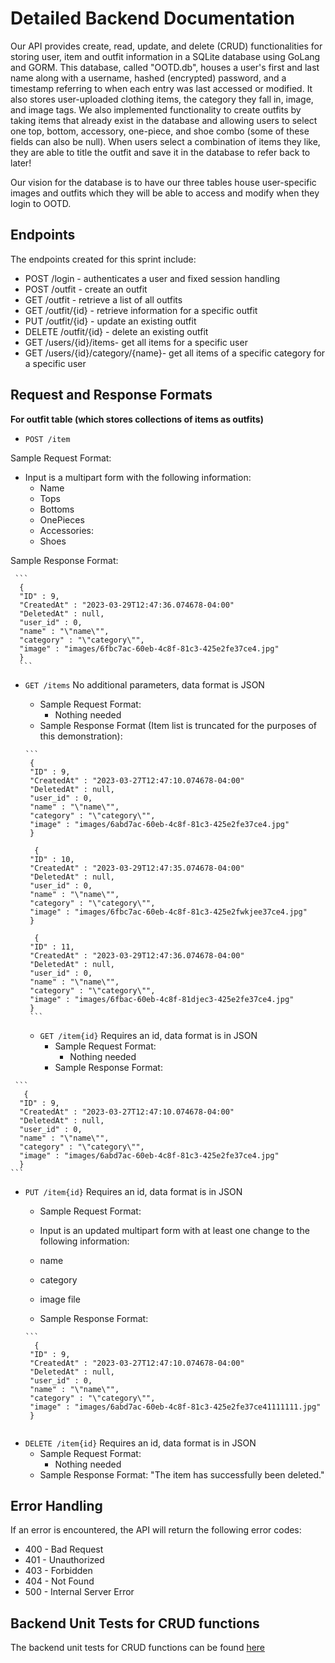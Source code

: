 
# Detailed Backend Documentation

Our API provides create, read, update, and delete (CRUD) functionalities for storing user, item and outfit information in a SQLite database using GoLang and GORM. This database, called "OOTD.db", houses a user's first and last name along with a username, hashed (encrypted) password, and a timestamp referring to when each entry was last accessed or modified. It also stores user-uploaded clothing items, the category they fall in, image, and image tags. We also implemented functionality to create outfits by taking items that already exist in the database and allowing users to select one top, bottom, accessory, one-piece, and shoe combo (some of these fields can also be null). When users select a combination of items they like, they are able to title the outfit and save it in the database to refer back to later!

Our vision for the database is to have our three tables house user-specific images and outfits which they will be able to access and modify when they login to OOTD.

## Endpoints

The endpoints created for this sprint include:

- POST /login - authenticates a user and fixed session handling
- POST /outfit - create an outfit
- GET /outfit - retrieve a list of all outfits
- GET /outfit/{id} - retrieve information for a specific outfit
- PUT /outfit/{id} - update an existing outfit
- DELETE /outfit/{id} - delete an existing outfit
- GET /users/{id}/items- get all items for a specific user
- GET /users/{id}/category/{name}- get all items of a specific category for a specific user

## Request and Response Formats

**For outfit table (which stores collections of items as outfits)**

- `POST /item` 

 Sample Request Format:
  - Input is a multipart form with the following information:
    - Name
    - Tops 
    - Bottoms
    - OnePieces
    - Accessories:
    - Shoes
    
  Sample Response Format:
 ````
  ```
   {
   "ID" : 9,
   "CreatedAt" : "2023-03-29T12:47:36.074678-04:00"
   "DeletedAt" : null,
   "user_id" : 0,
   "name" : "\"name\"",
   "category" : "\"category\"",
   "image" : "images/6fbc7ac-60eb-4c8f-81c3-425e2fe37ce4.jpg" 
   }
   ```
  ````
  
- `GET /items`
No additional parameters, data format is JSON
  - Sample Request Format:
    - Nothing needed
  - Sample Response Format (Item list is truncated for the purposes of this demonstration):
  ````
  ```
   {
   "ID" : 9,
   "CreatedAt" : "2023-03-27T12:47:10.074678-04:00"
   "DeletedAt" : null,
   "user_id" : 0,
   "name" : "\"name\"",
   "category" : "\"category\"",
   "image" : "images/6abd7ac-60eb-4c8f-81c3-425e2fe37ce4.jpg" 
   }
   
    {
   "ID" : 10,
   "CreatedAt" : "2023-03-29T12:47:35.074678-04:00"
   "DeletedAt" : null,
   "user_id" : 0,
   "name" : "\"name\"",
   "category" : "\"category\"",
   "image" : "images/6fbc7ac-60eb-4c8f-81c3-425e2fwkjee37ce4.jpg" 
   }
   
    {
   "ID" : 11,
   "CreatedAt" : "2023-03-29T12:47:36.074678-04:00"
   "DeletedAt" : null,
   "user_id" : 0,
   "name" : "\"name\"",
   "category" : "\"category\"",
   "image" : "images/6fbac-60eb-4c8f-81djec3-425e2fe37ce4.jpg" 
   }
   ```
  ````
  
  - `GET /item{id}`
  Requires an id, data format is in JSON
    - Sample Request Format:
      - Nothing needed
    - Sample Response Format:
 ````
  ```
    {
   "ID" : 9,
   "CreatedAt" : "2023-03-27T12:47:10.074678-04:00"
   "DeletedAt" : null,
   "user_id" : 0,
   "name" : "\"name\"",
   "category" : "\"category\"",
   "image" : "images/6abd7ac-60eb-4c8f-81c3-425e2fe37ce4.jpg" 
   }
```
````

- `PUT /item{id}`
  Requires an id, data format is in JSON
    - Sample Request Format:
   - Input is an updated multipart form with at least one change to the following information:
    - name
    - category
    - image file

    - Sample Response Format:
  ````
  ```
    {
   "ID" : 9,
   "CreatedAt" : "2023-03-27T12:47:10.074678-04:00"
   "DeletedAt" : null,
   "user_id" : 0,
   "name" : "\"name\"",
   "category" : "\"category\"",
   "image" : "images/6abd7ac-60eb-4c8f-81c3-425e2fe37ce41111111.jpg" 
   }  
```
````

- `DELETE /item{id}`
  Requires an id, data format is in JSON
    - Sample Request Format:
      - Nothing needed
    - Sample Response Format:
    "The item has successfully been deleted."

## Error Handling

If an error is encountered, the API will return the following error codes:
- 400 - Bad Request
- 401 - Unauthorized
- 403 - Forbidden
- 404 - Not Found
- 500 - Internal Server Error

## Backend Unit Tests for CRUD functions

The backend unit tests for CRUD functions can be found [here](https://github.com/gatorcloset/OOTD/blob/main/backend/go/src/github.com/user/user_test.go)
